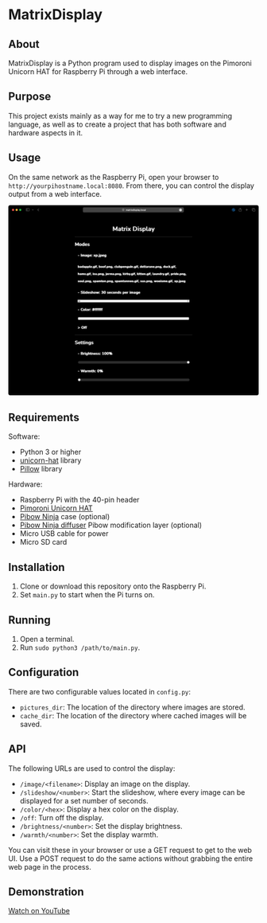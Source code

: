 # MatrixDisplay

## About
MatrixDisplay is a Python program used to display images on the Pimoroni Unicorn HAT for Raspberry Pi through a web interface.

## Purpose
This project exists mainly as a way for me to try a new programming language, as well as to create a project that has both software and hardware aspects in it.

## Usage
On the same network as the Raspberry Pi, open your browser to `http://yourpihostname.local:8080`. From there, you can control the display output from a web interface.

<div align="center" ><img src="img/webinterface.png" alt="Example Web Interface" title="Example Web Interface" /></div>

## Requirements
Software:
- Python 3 or higher
- [unicorn-hat](https://github.com/pimoroni/unicorn-hat) library
- [Pillow](https://pypi.org/project/Pillow/) library

Hardware:
- Raspberry Pi with the 40-pin header
- [Pimoroni Unicorn HAT](https://shop.pimoroni.com/products/unicorn-hat)
- [Pibow Ninja](https://shop.pimoroni.com/products/pibow-for-raspberry-pi-3-b-plus?variant=2601126395914) case (optional)
- [Pibow Ninja diffuser](https://shop.pimoroni.com/products/pibow-modification-layers?variant=1047619725) Pibow modification layer (optional)
- Micro USB cable for power
- Micro SD card

## Installation
1. Clone or download this repository onto the Raspberry Pi.
2. Set `main.py` to start when the Pi turns on.

## Running
1. Open a terminal.
2. Run `sudo python3 /path/to/main.py`.

## Configuration
There are two configurable values located in `config.py`:
- `pictures_dir`: The location of the directory where images are stored.
- `cache_dir`: The location of the directory where cached images will be saved.

## API
The following URLs are used to control the display:
- `/image/<filename>`: Display an image on the display.
- `/slideshow/<number>`: Start the slideshow, where every image can be displayed for a set number of seconds.
- `/color/<hex>`: Display a hex color on the display.
- `/off`: Turn off the display.
- `/brightness/<number>`: Set the display brightness.
- `/warmth/<number>`: Set the display warmth.

You can visit these in your browser or use a GET request to get to the web UI. Use a POST request to do the same actions without grabbing the entire web page in the process.

## Demonstration

[Watch on YouTube](https://youtu.be/zxgAzgMzVN0)
